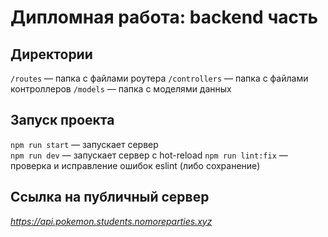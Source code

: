 # Дипломная работа: backend часть

## Директории

`/routes` — папка с файлами роутера
`/controllers` — папка с файлами контроллеров
`/models` — папка с моделями данных
 
## Запуск проекта

`npm run start` — запускает сервер   
`npm run dev` — запускает сервер с hot-reload
`npm run lint:fix` — проверка и исправление ошибок eslint (либо сохранение)

## Ссылка на публичный сервер

_https://api.pokemon.students.nomoreparties.xyz_
